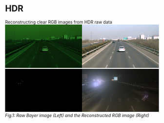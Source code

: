 # HDR

Reconstructing clear RGB images from HDR raw data
![](demo/example.png)
![](demo/example2.png)
*Fig.1: Raw Bayer image (Left) and the Reconstructed RGB image (Right)*
